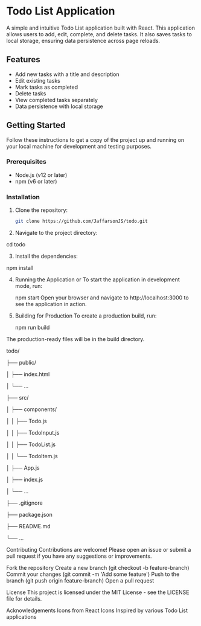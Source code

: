 # Todo List Application

A simple and intuitive Todo List application built with React. This application allows users to add, edit, complete, and delete tasks. It also saves tasks to local storage, ensuring data persistence across page reloads.

## Features

- Add new tasks with a title and description
- Edit existing tasks
- Mark tasks as completed
- Delete tasks
- View completed tasks separately
- Data persistence with local storage

## Getting Started

Follow these instructions to get a copy of the project up and running on your local machine for development and testing purposes.

### Prerequisites

- Node.js (v12 or later)
- npm (v6 or later)

### Installation

1. Clone the repository:

   ```sh
   git clone https://github.com/JaffarsonJS/todo.git

2. Navigate to the project directory:

  cd todo

3. Install the dependencies:

  npm install
  
4. Running the Application or To start the application in development mode, run:

   npm start
   Open your browser and navigate to http://localhost:3000 to see the application in action.

5. Building for Production
   To create a production build, run:

   npm run build

The production-ready files will be in the build directory.

todo/

├── public/

│   ├── index.html

│   └── ...

├── src/

│   ├── components/

│   │   ├── Todo.js

│   │   ├── TodoInput.js

│   │   ├── TodoList.js

│   │   └── TodoItem.js

│   ├── App.js

│   ├── index.js

│   └── ...

├── .gitignore

├── package.json

├── README.md

└── ...


Contributing
Contributions are welcome! Please open an issue or submit a pull request if you have any suggestions or improvements.

Fork the repository
Create a new branch (git checkout -b feature-branch)
Commit your changes (git commit -m 'Add some feature')
Push to the branch (git push origin feature-branch)
Open a pull request


License
This project is licensed under the MIT License - see the LICENSE file for details.

Acknowledgements
Icons from React Icons
Inspired by various Todo List applications
